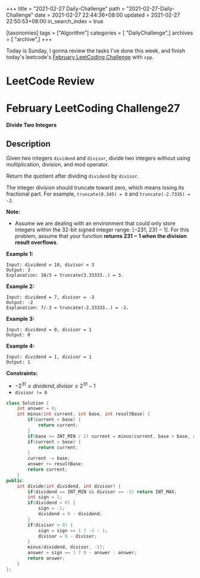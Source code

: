 +++
title = "2021-02-27 Daily-Challenge"
path = "2021-02-27-Daily-Challenge"
date = 2021-02-27 22:44:36+08:00
updated = 2021-02-27 22:50:53+08:00
in_search_index = true

[taxonomies]
tags = ["Algorithm"]
categories = [ "DailyChallenge",]
archives = [ "archive",]
+++

Today is Sunday, I gonna review the tasks I've done this week, and finish today's leetcode's [February LeetCoding Challenge](https://leetcode.com/explore/challenge/card/february-leetcoding-challenge-2021/587/week-4-february-22nd-february-28th/3654/) with `cpp`.


<!-- more -->

# LeetCode Review


# February LeetCoding Challenge27

**Divide Two Integers**

## Description

Given two integers `dividend` and `divisor`, divide two integers without using multiplication, division, and mod operator.

Return the quotient after dividing `dividend` by `divisor`.

The integer division should truncate toward zero, which means losing its fractional part. For example, `truncate(8.345) = 8` and `truncate(-2.7335) = -2`.

**Note:**

- Assume we are dealing with an environment that could only store integers within the 32-bit signed integer range: [−231,  231 − 1]. For this problem, assume that your function **returns 231 − 1 when the division result overflows**.

 

**Example 1:**

```
Input: dividend = 10, divisor = 3
Output: 3
Explanation: 10/3 = truncate(3.33333..) = 3.
```

**Example 2:**

```
Input: dividend = 7, divisor = -3
Output: -2
Explanation: 7/-3 = truncate(-2.33333..) = -2.
```

**Example 3:**

```
Input: dividend = 0, divisor = 1
Output: 0
```

**Example 4:**

```
Input: dividend = 1, divisor = 1
Output: 1
```

 

**Constraints:**

- $-2^{31} \le dividend, divisor \le 2^{31} - 1$
- `divisor != 0`

``` cpp
class Solution {
    int answer = 0;
    int minus(int current, int base, int resultBase) {
        if(current > base) {
            return current;
        }
        if(base >= INT_MIN / 2) current = minus(current, base + base, resultBase + resultBase);
        if(current > base) {
            return current;
        }
        current -= base;
        answer += resultBase;
        return current;
    }
public:
    int divide(int dividend, int divisor) {
        if(dividend == INT_MIN && divisor == -1) return INT_MAX;
        int sign = 1;
        if(dividend > 0) {
            sign = -1;
            dividend = 0 - dividend;
        }
        if(divisor > 0) {
            sign = sign == 1 ? -1 : 1;
            divisor = 0 - divisor;
        }
        minus(dividend, divisor, -1);
        answer = sign == 1 ? 0 - answer : answer;
        return answer;
    }
};
```
